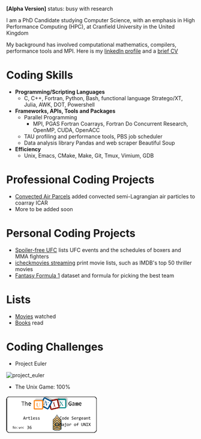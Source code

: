 __[Alpha Version]__ status: busy with research

I am a PhD Candidate studying Computer Science, with an emphasis in High
  Performance Computing (HPC), at Cranfield University in the United Kingdom

My background has involved computational mathematics, compilers, performance
  tools and MPI.
Here is my [linkedIn
  profile](https://www.linkedin.com/in/soren-rasmussen-96a50a89/) and a
  [brief CV](cv.md)

# Coding Skills
* __Programming/Scripting Languages__
  * C, C++, Fortran, Python, Bash, functional language Stratego/XT, Julia, AWK, DOT, Powershell
* __Frameworks, APIs, Tools and Packages__
  * Parallel Programming
    * MPI, PGAS Fortran Coarrays, Fortran Do Concurrent Research, OpenMP, CUDA, OpenACC
  * TAU profiling and performance tools, PBS job scheduler
  * Data analysis library Pandas and web scraper Beautiful Soup
* __Efficiency__
  * Unix, Emacs, CMake, Make, Git, Tmux, Vimium, GDB

# Professional Coding Projects
* [Convected Air Parcels](https://github.com/scrasmussen/coarray_icar/releases/latest)
  added convected semi-Lagrangian air particles to coarray ICAR
* More to be added soon

# Personal Coding Projects
* [Spoiler-free UFC](https://github.com/scrasmussen/spoiler-free-UFC) lists
  UFC events and the schedules of boxers and MMA fighters
* [icheckmovies streaming](https://github.com/scrasmussen/icheckmovies-streaming)
  print movie lists, such as IMDB's top 50 thriller movies
* [Fantasy Formula 1](https://github.com/scrasmussen/Formula1-2018) dataset and
  formula for picking the best team

# Lists
* [Movies](https://www.icheckmovies.com/profiles/artless/) watched
* [Books](https://www.goodreads.com/user/show/5472160-soren-rasmussen) read

# Coding Challenges
* Project Euler

![project_euler](https://projecteuler.net/profile/Artless.png)

* The Unix Game: 100%

![unix_challenge](/images/UNIX_badge.png)